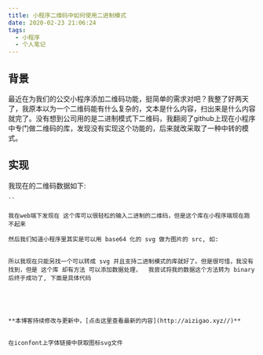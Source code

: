 ```yaml
---
title: 小程序二维码中如何使用二进制模式
date: 2020-02-23 21:06:24
tags:
  - 小程序
  - 个人笔记
---
```

## 背景

最近在为我们的公交小程序添加二维码功能，挺简单的需求对吧？我整了好两天了，我原本以为一个二维码能有什么复杂的，文本是什么内容，扫出来是什么内容就完了。没有想到公司用的是二进制模式下二维码，我翻阅了github上现在小程序中专门做二维码的库，发现没有实现这个功能的，后来就改采取了一种中转的模式。

## 实现

我现在的二维码数据如下:

```
``

我在web端下发现在 这个库可以很轻松的输入二进制的二维码，但是这个库在小程序端现在跑不起来

然后我们知道小程序里其实是可以用 base64 化的 svg 做为图片的 src, 如:

```
```

所以我现在只能另找一个可以转成 svg 并且支持二进制模式的库就好了。但是很可惜，我没有找到，但是 这个库 却有方法 可以添加数据处理，  我尝试将我的数据这个方法转为 binary后终于成功了, 下面是具体代码





**本博客持续修改与更新中，[点击这里查看最新的内容](http://aizigao.xyz//)**


在iconfont上字体链接中获取图标svg文件